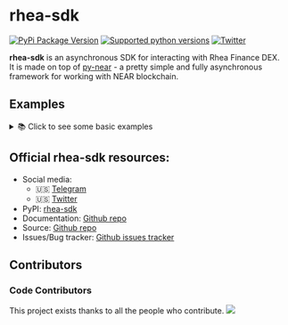 # rhea-sdk

[![PyPi Package Version](https://img.shields.io/pypi/v/rhea-sdk?style=flat-square)](https://pypi.org/project/rhea-sdk)
[![Supported python versions](https://img.shields.io/pypi/pyversions/rhea-sdk)](https://pypi.python.org/pypi/rhea-sdk)
[![Twitter](https://img.shields.io/twitter/follow/p_volnov?label=Follow)](https://twitter.com/MaksimA30)

[//]: # ([![downloads]&#40;https://img.shields.io/github/downloads/MaximAntsiferov/rhea-sdk/total?style=flat-square&#41;]&#40;https://pypi.org/project/rhea-sdk&#41;)


**rhea-sdk** is an asynchronous SDK for interacting with Rhea Finance DEX.  
It is made on top of [py-near](https://github.com/pvolnov/py-near) - a pretty simple and fully asynchronous framework for working with NEAR blockchain.
## Examples
<details>
  <summary>📚 Click to see some basic examples</summary>


**Few steps before getting started...**
- Install the latest stable version of rhea-sdk, simply running `pip install rhea-sdk`
- Create NEAR account and get your private key [wallet](https://wallet.near.org/create)

### Usage examples

```python
from py_near.account import Account
from rhea_sdk import Rhea

wnear_contract = "wrap.near"
usdc_contract = "17208628f84f5d6ad33f0da3bbbeb27ffcb398eac501a31bd6ad2011e36133a1"


async def main():
   account = Account(account_id="example.near", private_key="ed25519:...")
   await account.startup()
   
   rhea = Rhea(account=account)

   # Get account tokens balance
   near_balance = await rhea.get_near_balance()
   usdc_balance = await rhea.get_token_balance(usdc_contract)
   wnear_balance = await rhea.get_token_balance(wnear_contract)

   # Wrap or Unwrap some NEAR
   await rhea.wrap_near(0.15)
   await rhea.unwrap_near(0.05)

   # List all DLC pools
   pools = await rhea.dcl.get_pools()

   # Get DLC pool_id by tokens and commission
   pool_id = rhea.dcl.get_pool_id(wnear_contract, usdc_contract, 100)

   # Get pool extended info by pool_id
   pool = await rhea.dcl.get_pool(pool_id)
    
   # Get current tokens price in the pool
   prices = await rhea.dcl.get_tokens_price(pool_id)
   
   # Quote output amount of token for swap
   amount_to_swap = "0.1"
   output_amount = await rhea.dcl.quote(usdc_contract, wnear_contract, pool_id, amount_to_swap)
   
   # Quote input amount of token for swap
   desired_output_amount = "0.1"
   input_amount = await rhea.dcl.quote_by_output(wnear_contract, usdc_contract, pool_id, desired_output_amount)
   
   # Swap
   amount_to_swap = "0.1"
   await rhea.dcl.swap(wnear_contract, usdc_contract, pool_id, amount_to_swap)

   # Swap by output
   desired_output_amount = "0.1"
   max_input_amount = "0.5"
   await rhea.dcl.swap_by_output(wnear_contract, usdc_contract, pool_id, desired_output_amount, max_input_amount)

```

</details>


## Official rhea-sdk resources:
 - Social media:
   - 🇺🇸 [Telegram](https://t.me/maksim30)
   - 🇺🇸 [Twitter](https://twitter.com/MaksimA30)
 - PyPI: [rhea-sdk](https://pypi.python.org/pypi/rhea-sdk)
 - Documentation: [Github repo](https://github.com/MaximAntsiferov/rhea-sdk)
 - Source: [Github repo](https://github.com/MaximAntsiferov/rhea-sdk)
 - Issues/Bug tracker: [Github issues tracker](https://github.com/MaximAntsiferov/rhea-sdk/issues)

## Contributors

### Code Contributors

This project exists thanks to all the people who contribute.
<a href="https://github.com/MaximAntsiferov/rhea-sdk/graphs/contributors"><img src="https://opencollective.com/rhea-sdk/contributors.svg?width=890&button=false" /></a>
